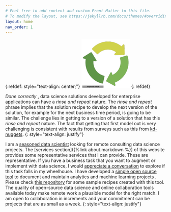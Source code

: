 ```yaml
---
# Feel free to add content and custom Front Matter to this file.
# To modify the layout, see https://jekyllrb.com/docs/themes/#overriding-theme-defaults
layout: home
nav_order: 1
---
```

{:refdef: style="text-align: center;"}
![rinse and repeat logo](assets/images/logonav_resized.png)
{: refdef}

_Done correctly_ , data science solutions developed for enterprise applications can have a _rinse and repeat_ nature. The _rinse and repeat_ phrase implies that the solution recipe to develop the next version of the solution, for example for the next business time period, is going to be similar. The challenge lies in getting to a version of a solution that has this _rinse and repeat_ nature. The fact that getting that first model out is very challenging is consistent with results from surveys such as this from <a href="https://www.kdnuggets.com/2022/01/models-rarely-deployed-industrywide-failure-machine-learning-leadership.html"> kd-nuggets</a>.
{: style="text-align: justify"} 

I am a <a href="https://rajivsam.github.io/"> seasoned data scientist</a> looking for remote consulting data science projects. The [services section]({%link about.markdown %}) of this website provides some representative services that I can provide. These are representative. If you have a business task that you want to augment or implement with data science, I would [appreciate a conversation](https://calendly.com/rajiv-sambasivan/help-with-kmds-feature) to explore if this task falls in my wheelhouse. I have developed a [simple open source tool](https://www.youtube.com/watch?v=ckr8YQJxF9I ) to document and maintain analytics and machine learning projects . Please check [this repository](https://github.com/rajivsam/kmds_recipes/wiki) for some sample recipes created with this tool. The quality of open-source data science and online collaboration tools available today make remote work a plausible model for the right match. I am open to collaboration in increments and your commitment can be projects that are as small as a week.
  {: style="text-align: justify"}

